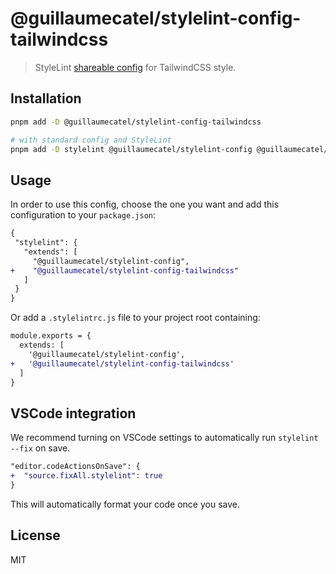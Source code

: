 # @guillaumecatel/stylelint-config-tailwindcss

> StyleLint [shareable config](https://stylelint.io/#features) for TailwindCSS style.

## Installation

```bash
pnpm add -D @guillaumecatel/stylelint-config-tailwindcss

# with standard config and StyleLint
pnpm add -D stylelint @guillaumecatel/stylelint-config @guillaumecatel/stylelint-config-tailwindcss
```

## Usage

In order to use this config, choose the one you want and add this configuration to your `package.json`:

```diff
{
 "stylelint": {
   "extends": [
     "@guillaumecatel/stylelint-config",
+    "@guillaumecatel/stylelint-config-tailwindcss"
   ]
 }
}
```

Or add a `.stylelintrc.js` file to your project root containing:

```diff
module.exports = {
  extends: [
    '@guillaumecatel/stylelint-config',
+   '@guillaumecatel/stylelint-config-tailwindcss'
  ]
}
```

## VSCode integration
We recommend turning on VSCode settings to automatically run `stylelint --fix` on save.

```diff
"editor.codeActionsOnSave": {
+  "source.fixAll.stylelint": true
}
```

This will automatically format your code once you save.

## License
MIT

